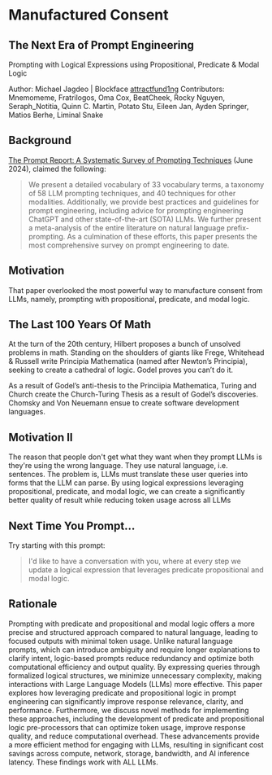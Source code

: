 # Manufactured Consent
## The Next Era of Prompt Engineering

Prompting with Logical Expressions using Propositional, Predicate & Modal Logic

Author: Michael Jagdeo | Blockface [attractfund1ng](http://www.twitter.com/attractfund1ng)
Contributors: Mnemomeme, Fratrilogos, Oma Cox, BeatCheek, Rocky Nguyen, Seraph_Notitia, Quinn C. Martin, Potato Stu, Eileen Jan, Ayden Springer, Matios Berhe, Liminal Snake

## Background

[The Prompt Report: A Systematic Survey of Prompting Techniques](https://arxiv.org/pdf/2406.06608) (June 2024), claimed the following:
> We present a detailed vocabulary of 33 vocabulary terms, a taxonomy of 58 LLM prompting techniques, and 40 techniques for other modalities. Additionally, we provide best practices and guidelines for prompt engineering, including advice for prompting engineering ChatGPT and other state-of-the-art (SOTA) LLMs. We further present a meta-analysis of the entire literature on natural language prefix-prompting. As a culmination of these efforts, this paper presents the most comprehensive survey on prompt engineering to date.

## Motivation

That paper overlooked the most powerful way to manufacture consent from LLMs, namely, prompting with propositional, predicate, and modal logic.

## The Last 100 Years Of Math

At the turn of the 20th century, Hilbert proposes a bunch of unsolved problems in math. Standing on the shoulders of giants like Frege, Whitehead & Russell write Principia Mathematica (named after Newton’s Principia), seeking to create a cathedral of logic. Godel proves you can’t do it.

As a result of Godel’s anti-thesis to the Princiipia Mathematica, Turing and Church create the Church-Turing Thesis as a result of Godel’s discoveries. Chomsky and Von Neuemann ensue to create software development languages.

## Motivation II

The reason that people don't get what they want when they prompt LLMs is they're using the wrong language. They use natural language, i.e. sentences. The problem is, LLMs must translate these user queries into forms that the LLM can parse. By using logical expressions leveraging propositional, predicate, and modal logic, we can create a significantly better quality of result while reducing token usage across all LLMs

## Next Time You Prompt...

Try starting with this prompt:
> I'd like to have a conversation with you, where at every step we update a logical expression that leverages predicate propositional and modal logic.

## Rationale

Prompting with predicate and propositional and modal logic offers a more precise and structured approach compared to natural language, leading to focused outputs with minimal token usage. Unlike natural language prompts, which can introduce ambiguity and require longer explanations to clarify intent, logic-based prompts reduce redundancy and optimize both computational efficiency and output quality. By expressing queries through formalized logical structures, we minimize unnecessary complexity, making interactions with Large Language Models (LLMs) more effective. This paper explores how leveraging predicate and propositional logic in prompt engineering can significantly improve response relevance, clarity, and performance. Furthermore, we discuss novel methods for implementing these approaches, including the development of predicate and propositional logic pre-processors that can optimize token usage, improve response quality, and reduce computational overhead. These advancements provide a more efficient method for engaging with LLMs, resulting in significant cost savings across compute, network, storage, bandwidth, and AI inference latency. These findings work with ALL LLMs.
